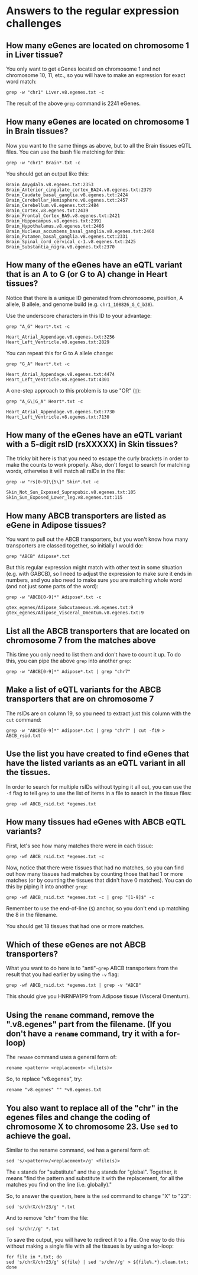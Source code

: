 # Answers to the regular expression challenges

## How many eGenes are located on chromosome 1 in Liver tissue?

You only want to get eGenes located on chromosome 1 and not chromosome 10, 11,
etc., so you will have to make an expression for exact word match:

```
grep -w "chr1" Liver.v8.egenes.txt -c
```

The result of the above `grep` command is 2241 eGenes.

## How many eGenes are located on chromosome 1 in Brain tissues?

Now you want to the same things as above, but to all the Brain tissues eQTL
files. You can use the bash file matching for this:

```
grep -w "chr1" Brain*.txt -c
```

You should get an output like this:

```
Brain_Amygdala.v8.egenes.txt:2353
Brain_Anterior_cingulate_cortex_BA24.v8.egenes.txt:2379
Brain_Caudate_basal_ganglia.v8.egenes.txt:2424
Brain_Cerebellar_Hemisphere.v8.egenes.txt:2457
Brain_Cerebellum.v8.egenes.txt:2484
Brain_Cortex.v8.egenes.txt:2439
Brain_Frontal_Cortex_BA9.v8.egenes.txt:2421
Brain_Hippocampus.v8.egenes.txt:2391
Brain_Hypothalamus.v8.egenes.txt:2466
Brain_Nucleus_accumbens_basal_ganglia.v8.egenes.txt:2460
Brain_Putamen_basal_ganglia.v8.egenes.txt:2331
Brain_Spinal_cord_cervical_c-1.v8.egenes.txt:2425
Brain_Substantia_nigra.v8.egenes.txt:2370
```

## How many of the eGenes have an eQTL variant that is an A to G (or G to A) change in Heart tissues?

Notice that there is a unique ID generated from chromosome, position, A allele,
B allele, and genome build (e.g. `chr1_108826_G_C_b38`).

Use the underscore characters in this ID to your advantage:

```
grep "A_G" Heart*.txt -c
```

```
Heart_Atrial_Appendage.v8.egenes.txt:3256
Heart_Left_Ventricle.v8.egenes.txt:2829
```

You can repeat this for G to A allele change:

```
grep "G_A" Heart*.txt -c
```

```
Heart_Atrial_Appendage.v8.egenes.txt:4474
Heart_Left_Ventricle.v8.egenes.txt:4301
```

A one-step approach to this problem is to use "OR" (`|`):

```
grep "A_G\|G_A" Heart*.txt -c
```

```
Heart_Atrial_Appendage.v8.egenes.txt:7730
Heart_Left_Ventricle.v8.egenes.txt:7130
```

## How many of the eGenes have an eQTL variant with a 5-digit rsID (rsXXXXX) in Skin tissues?

The tricky bit here is that you need to escape the curly brackets in order to
make the counts to work properly. Also, don't forget to search for matching
words, otherwise it will match all rsIDs in the file:

```
grep -w "rs[0-9]\{5\}" Skin*.txt -c
```

```
Skin_Not_Sun_Exposed_Suprapubic.v8.egenes.txt:105
Skin_Sun_Exposed_Lower_leg.v8.egenes.txt:115
```

## How many ABCB transporters are listed as eGene in Adipose tissues?

You want to pull out the ABCB transporters, but you won't know how many
transporters are classed together, so initially I would do:

```
grep "ABCB" Adipose*.txt
```

But this regular expression might match with other text in some situation (e.g.
with GABCB), so I need to adjust the expression to make sure it ends in
numbers, and you also need to make sure you are matching whole word (and not
just some parts of the word):

```
grep -w "ABCB[0-9]*" Adipose*.txt -c
```

```
gtex_egenes/Adipose_Subcutaneous.v8.egenes.txt:9
gtex_egenes/Adipose_Visceral_Omentum.v8.egenes.txt:9
```

## List all the ABCB transporters that are located on chromosome 7 from the matches above

This time you only need to list them and don't have to count it up. To do
this, you can pipe the above `grep` into another `grep`:

```
grep -w "ABCB[0-9]*" Adipose*.txt | grep "chr7"
```

## Make a list of eQTL variants for the ABCB transporters that are on chromosome 7

The rsIDs are on column 19, so you need to extract just this column with the
`cut` command:

```
grep -w "ABCB[0-9]*" Adipose*.txt | grep "chr7" | cut -f19 > ABCB_rsid.txt
```

## Use the list you have created to find eGenes that have the listed variants as an eQTL variant in all the tissues.

In order to search for multiple rsIDs without typing it all out, you can use
the `-f` flag to tell `grep` to use the list of items in a file to search in
the tissue files:

```
grep -wf ABCB_rsid.txt *egenes.txt
```

## How many tissues had eGenes with ABCB eQTL variants?

First, let's see how many matches there were in each tissue:

```
grep -wf ABCB_rsid.txt *egenes.txt -c
```

Now, notice that there were tissues that had no matches, so you can find out
how many tissues had matches by counting those that had 1 or more matches (or
by counting the tissues that didn't have 0 matches). You can do this by piping
it into another `grep`:

```
grep -wf ABCB_rsid.txt *egenes.txt -c | grep "[1-9]$" -c
```

Remember to use the end-of-line (`$`) anchor, so you don't end up matching the
8 in the filename.

You should get 18 tissues that had one or more matches.

## Which of these eGenes are not ABCB transporters?

What you want to do here is to "anti"-`grep` ABCB transporters from the result
that you had earlier by using the `-v` flag:

```
grep -wf ABCB_rsid.txt *egenes.txt | grep -v "ABCB"
```

This should give you HNRNPA1P9 from Adipose tissue (Visceral Omentum).

## Using the `rename` command, remove the ".v8.egenes" part from the filename. (If you don't have a `rename` command, try it with a for-loop)

The `rename` command uses a general form of:

```
rename <pattern> <replacement> <file(s)>
```

So, to replace "v8.egenes", try:

```
rename "v8.egenes" "" *v8.egenes.txt
```

## You also want to replace all of the "chr" in the egenes files and change the coding of chromosome X to chromosome 23. Use `sed` to achieve the goal.

Similar to the rename command, `sed` has a general form of:

```
sed 's/<pattern>/<replacement>/g' <file(s)>
```

The `s` stands for "substitute" and the `g` stands for "global". Together, it
means "find the pattern and substitute it with the replacement, for all the
matches you find on the line (i.e. globally)."

So, to answer the question, here is the `sed` command to change "X" to "23":

```
sed 's/chrX/chr23/g' *.txt
```

And to remove "chr" from the file:

```
sed 's/chr//g' *.txt
```

To save the output, you will have to redirect it to a file. One way to do this
without making a single file with all the tissues is by using a for-loop:

```
for file in *.txt; do
sed 's/chrX/chr23/g' ${file} | sed 's/chr//g' > ${file%.*}.clean.txt;
done
```

